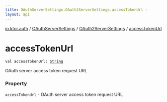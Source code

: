 ```yaml
---
title: OAuthServerSettings.OAuth2ServerSettings.accessTokenUrl - 
layout: api
---
```


<div class='api-docs-breadcrumbs'><a href="../../index.html">io.ktor.auth</a> / <a href="../index.html">OAuthServerSettings</a> / <a href="index.html">OAuth2ServerSettings</a> / <a href="./access-token-url.html">accessTokenUrl</a></div>

# accessTokenUrl

<div class="signature"><code><span class="keyword">val </span><span class="identifier">accessTokenUrl</span><span class="symbol">: </span><a href="https://kotlinlang.org/api/latest/jvm/stdlib/kotlin/-string/index.html"><span class="identifier">String</span></a></code></div>

OAuth server access token request URL

### Property

<code>accessTokenUrl</code> - OAuth server access token request URL